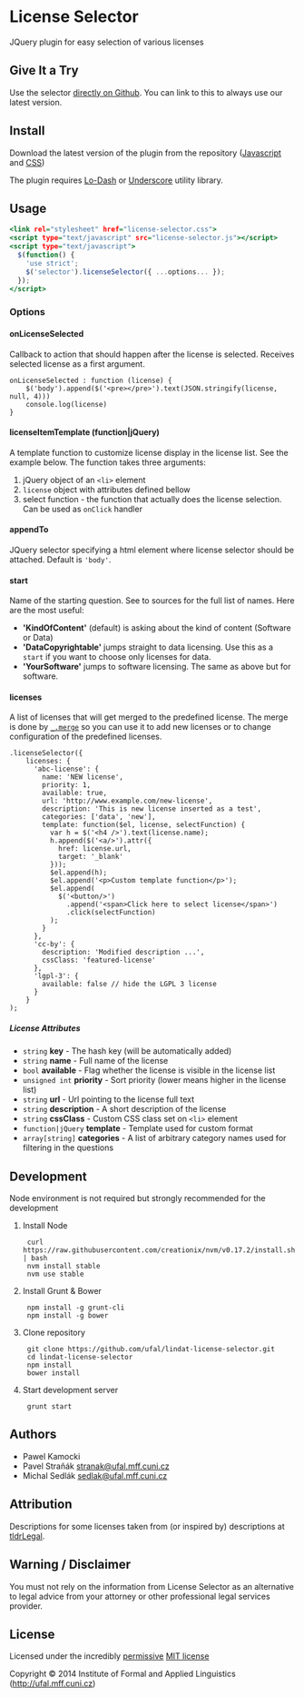 
<!-- TITLE/ -->

# License Selector

<!-- /TITLE -->


<!-- DESCRIPTION/ -->

JQuery plugin for easy selection of various licenses

<!-- /DESCRIPTION -->

## Give It a Try

Use the selector [directly on Github](https://ufal.github.io/lindat-license-selector). You can link to this to always use our latest version.


## Install

Download the latest version of the plugin from the repository
([Javascript](https://raw.githubusercontent.com/ufal/lindat-license-selector/master/lib/license-selector.js)
and [CSS](https://raw.githubusercontent.com/ufal/lindat-license-selector/master/lib/license-selector.css))

The plugin requires [Lo-Dash](http://lodash.com/) or [Underscore](http://underscorejs.org/) utility library.

## Usage
```.html
<link rel="stylesheet" href="license-selector.css">
<script type="text/javascript" src="license-selector.js"></script>
<script type="text/javascript">
  $(function() {
    'use strict';
    $('selector').licenseSelector({ ...options... });
  });
</script>
```

### Options

#### onLicenseSelected

Callback to action that should happen after the license is selected. Receives selected license as a first argument.

```.javascript
onLicenseSelected : function (license) {
    $('body').append($('<pre></pre>').text(JSON.stringify(license, null, 4)))
    console.log(license)
}
```

#### licenseItemTemplate (function|jQuery)

A template function to customize license display in the license list. See the example below. The function takes three arguments:

1. jQuery object of an `<li>` element
2. `license` object with attributes defined bellow
3. select function - the function that actually does the license selection. Can be used as `onClick` handler

#### appendTo

JQuery selector specifying a html element where license selector should be attached. Default is `'body'`.

#### start

Name of the starting question. See to sources for the full list of names. Here are the most useful:

- **'KindOfContent'** (default) is asking about the kind of content (Software or Data)
- **'DataCopyrightable'** jumps straight to data licensing. Use this as a `start` if you want to choose only licenses for data.
- **'YourSoftware'** jumps to software licensing. The same as above but for software.

#### licenses

A list of licenses that will get merged to the predefined license. The merge is done by [`_.merge`](https://lodash.com/docs#merge) so you can use it to add new licenses or to change configuration of the predefined licenses.

```.javascript
.licenseSelector({
    licenses: {
      'abc-license': {
        name: 'NEW license',
        priority: 1,
        available: true,
        url: 'http://www.example.com/new-license',
        description: 'This is new license inserted as a test',
        categories: ['data', 'new'],
        template: function($el, license, selectFunction) {
          var h = $('<h4 />').text(license.name);
          h.append($('<a/>').attr({
            href: license.url,
            target: '_blank'
          }));
          $el.append(h);
          $el.append('<p>Custom template function</p>');
          $el.append(
            $('<button/>')
              .append('<span>Click here to select license</span>')
              .click(selectFunction)
          );
        }
      },
      'cc-by': {
        description: 'Modified description ...',
        cssClass: 'featured-license'
      },
      'lgpl-3': {
        available: false // hide the LGPL 3 license
      }
    }
);
```

##### License Attributes

- `string` **key** - The hash key (will be automatically added)
- `string` **name** - Full name of the license
- `bool` **available** - Flag whether the license is visible in the license list
- `unsigned int` **priority** - Sort priority (lower means higher in the license list)
- `string` **url** - Url pointing to the license full text
- `string` **description** - A short description of the license
- `string` **cssClass** - Custom CSS class set on `<li>` element
- `function|jQuery` **template** - Template used for custom format
- `array[string]` **categories** - A list of arbitrary category names used for filtering in the questions

## Development

Node environment is not required but strongly recommended for the development

1. Install Node
    
        curl https://raw.githubusercontent.com/creationix/nvm/v0.17.2/install.sh | bash
        nvm install stable
        nvm use stable

2. Install Grunt & Bower
        
        npm install -g grunt-cli
        npm install -g bower

3. Clone repository
    
        git clone https://github.com/ufal/lindat-license-selector.git
        cd lindat-license-selector
        npm install
        bower install

4. Start development server
    
        grunt start
    
## Authors

- Pawel Kamocki
- Pavel Straňák <stranak@ufal.mff.cuni.cz>
- Michal Sedlák <sedlak@ufal.mff.cuni.cz>

## Attribution

Descriptions for some licenses taken from (or inspired by) descriptions at [tldrLegal](https://tldrlegal.com).

## Warning / Disclaimer

You must not rely on the information from License Selector as an alternative to legal advice from your attorney or other professional legal services provider.   

<!-- LICENSE/ -->

## License

Licensed under the incredibly [permissive](http://en.wikipedia.org/wiki/Permissive_free_software_licence) [MIT license](http://creativecommons.org/licenses/MIT/)

Copyright &copy; 2014 Institute of Formal and Applied Linguistics (http://ufal.mff.cuni.cz)

<!-- /LICENSE -->
